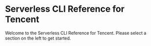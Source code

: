 # Serverless CLI Reference for Tencent

Welcome to the Serverless CLI Reference for Tencent. Please select a section on the left to get started.
